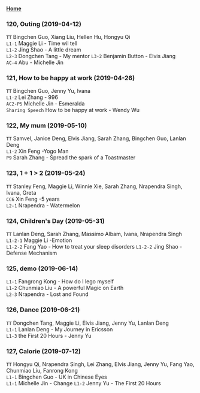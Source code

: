 #### [Home](https://eshtmc.github.io/)    

### 120, Outing (2019-04-12)
`TT`  Bingchen Guo, Xiang Liu, Hellen Hu, Hongyu Qi   
`L1-1` Maggie Li -  Time wil tell    
`L1-2` Jing Shao - A little dream   
`L2-3` Dongchen Tang - My mentor
`L3-2` Benjamin Button - Elvis Jiang   
`AC-4` Abu - Michelle Jin   

### 121, How to be happy at work (2019-04-26)
`TT`  Bingchen Guo, Jenny Yu, Ivana   
`L1-2` Lei Zhang - 996   
`AC2-P5` Michelle Jin - Esmeralda     
`Sharing Speech` How to be happy at work - Wendy Wu    

### 122, My mum (2019-05-10)
`TT`  Samvel, Janice Deng, Elvis Jiang, Sarah Zhang, Bingchen Guo, Lanlan Deng   
`L1-2` Xin Feng -Yogo Man   
`P9` Sarah Zhang - Spread the spark of a Toastmaster     

### 123, 1 + 1 > 2 (2019-05-24)
`TT`  Stanley Feng, Maggie Li, Winnie Xie, Sarah Zhang, Nrapendra Singh, Ivana, Greta   
`CC6` Xin Feng -5 years   
`L2-1` Nrapendra - Watermelon

### 124, Children's Day (2019-05-31)
`TT`  Lanlan Deng, Sarah Zhang, Massimo Albam, Ivana, Nrapendra Singh   
`L1-2-1` Maggie Li -Emotion   
`L1-2-2` Fang Yao - How to treat your sleep disorders
`L1-2-2` Jing Shao -Defense Mechanism   

### 125, demo (2019-06-14)
`L1-1` Fangrong Kong - How do I lego myself   
`L1-2` Chunmiao Liu - A powerful Magic on Earth   
`L2-3` Nrapendra - Lost and Found   

### 126, Dance (2019-06-21)
`TT` Dongchen Tang, Maggie Li, Elvis Jiang, Jenny Yu, Lanlan Deng   
`L1-1` Lanlan Deng - My Journey in Ericsson   
`L1-3` the First 20 Hours - Jenny Yu   

### 127, Calorie (2019-07-12)
`TT`  Hongyu Qi, Nrapendra Singh, Lei Zhang, Elvis Jiang, Jenny Yu, Fang Yao, Chunmiao Liu, Fanrong Kong   
`L1-1` Bingchen Guo - UK in Chinese Eyes   
`L1-1` Michelle Jin - Change
`L1-2` Jenny Yu - The First 20 Hours  
